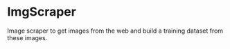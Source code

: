 # ImgScraper
Image scraper to get images from the web and build a training dataset from these images.
